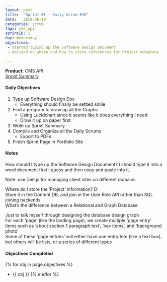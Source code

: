 ```yaml
---
layout: post
title:  "Sprint #1 - Daily Scrum #10"
date:   2019-06-19
categories: scrum
tags: cms_api
sprintID: 1
day: Wednesday
objectives:
 - started typing up the Software Design Document
 - decided on where and how to store references for Project metadata

---
```



<b>Product:</b> CMS API  
[Sprint Summary](/blog/projects/cms-sprint-1)

#### Daily Objectives
1. Type up Software Design Doc
	* Everything should finally be settled smile
2. Find a program to draw up all the Graphs
	* Using Lucidchart since it seems like it does everything I need
	* Draw it up on paper first
3. Write up Sprint Summary
4. Compile and Organize all the Daily Scrums
	* Export to PDFs
5. Finish Sprint Page in Portfolio Site

#### Notes

How should I type up the Software Design Document?  I should type it into a word document first I guess and then copy and paste into it.

Note: use Diet.js for managing client sites on different domains

Where do I store the ‘Project’ information? D:  
Store it in the Content DB, and join in the User Role API rather than SQL joining backends  
What’s the difference between a Relational and Graph Database

Just to talk myself through designing the database design graph  
For each ‘page’ (like the landing page), we create multiple ‘page entry’ items such as ‘about section 1 paragraph text’, ‘nav items’, and ‘background photo’  
Some of these ‘page entries’ will either have one entryItem (like a text box), but others will be lists, or a series of different types

#### Objectives Completed
{% for obj in page.objectives %}
* {{ obj }}
{% endfor %}

<!-- #### Lessons Learned
* Lorem ipsum dolor sit amet, id modo summo tibique nam, ei dolorem vituperata elaboraret quo, pro blandit appareat perfecto eu.
* Lorem ipsum dolor sit amet, id modo summo tibique nam, ei dolorem vituperata elaboraret quo, pro blandit appareat perfecto eu.

#### Plans for Tomorrow
* Lorem ipsum dolor sit amet, id modo summo tibique nam, ei dolorem vituperata elaboraret quo, pro blandit appareat perfecto eu.
* Lorem ipsum dolor sit amet, id modo summo tibique nam, ei dolorem vituperata elaboraret quo, pro blandit appareat perfecto eu. -->